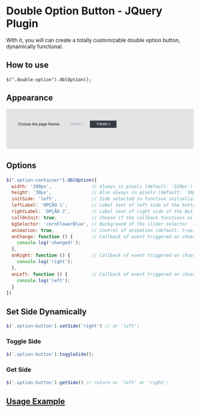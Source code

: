 # Double Option Button - JQuery Plugin
WIth it, you will can create a totally customizable double option button, dynamically functional.

## How to use

    $(".double-option").dblOption();

## Appearance

![Double Option - Appearance](images/Buntto%20Appearance.png)

## Options
```javascript
$(".option-container").dblOption({
  width: '200px',               // Always in pixels (default: '220px')
  height: '30px',               // Also always in pixels (default: '30px')
  initSide: 'left',             // Side selected in function initialization (default: 'right')
  leftLabel: 'OPÇÃO 1',         // Label text of left side of the button (default: 'OPÇÃO 1')
  rightLabel: 'OPÇÃO 2',        // Label text of right side of the button (default: 'OPÇÃO 2')
  callOnInit: true,             // Choose if the callback functions will be triggered on initialize function  (default: true)
  bgSelector: 'cornFlowerBlue', // Background of the slider selector  (default: '#363b44')
  animation: true,              // Control of animation (default: true)
  onChange: function () {       // Callback of event triggered on choose the any side of button
    console.log('changed!');
  },
  onRight: function () {        // Callback of event triggered on choose the right side of button
    console.log('right');
  },
  onLeft: function () {         // Callback of event triggered on choose the left side of button
    console.log('left');
  }
})
```

## Set Side Dynamically
```javascript
$('.option-button').setSide('right') // or 'left';
```

### Toggle Side
```javascript
$('.option-button').toggleSide();
```

### Get Side
```javascript
$('.option-button').getSide() // return or 'left' or 'right';
```

## [Usage Example](https://rawgit.com/samirbraga/Double-Option-Button---JQuery-Plugin/master/demo/demo.html)
